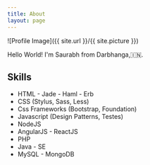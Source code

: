 ```yaml
---
title: About
layout: page
---
```

![Profile Image]({{ site.url }}/{{ site.picture }})

<p>Hello World!
I'm <span class="emphasize">Saurabh</span> from Darbhanga,🇮🇳.</p>


<p></p>

<h2>Skills</h2>

<ul class="skill-list">
	<li>HTML - Jade - Haml - Erb</li>
	<li>CSS (Stylus, Sass, Less)</li>
	<li>Css Frameworks (Bootstrap, Foundation)</li>
	<li>Javascript (Design Patterns, Testes)</li>
	<li>NodeJS</li>
	<li>AngularJS - ReactJS</li>
	<li>PHP</li>
	<li>Java - SE</li>
	<li>MySQL - MongoDB</li>
</ul>
